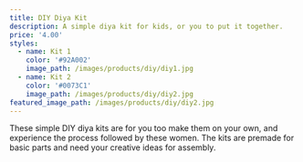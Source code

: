 ```yaml
---
title: DIY Diya Kit
description: A simple diya kit for kids, or you to put it together.
price: '4.00'
styles:
  - name: Kit 1
    color: '#92A002'
    image_path: /images/products/diy/diy1.jpg
  - name: Kit 2
    color: '#0073C1'
    image_path: /images/products/diy/diy2.jpg
featured_image_path: /images/products/diy/diy2.jpg
---
```


These simple DIY diya kits are for you too make them on your own, and experience the process followed by these women. The kits are premade for basic parts and need your creative ideas for assembly.
